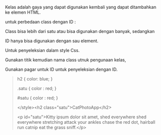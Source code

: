 Kelas adalah gaya yang dapat digunakan kembali yang dapat ditambahkan ke elemen HTML.

untuk perbedaan class dengan ID :

Class bisa lebih dari satu atau bisa digunakan dengan banyak, sedangkan

ID hanya bisa digunakan dengan sau element.

Untuk penyeleksian dalam style Css.

Gunakan titik kemudian nama class utnuk pengunaan kelas,

Gunakan pagar untuk ID untuk penyeleksian dengan ID.



> h2 { color: blue; }
>
> .satu { color : red; }
>
> \#satu { color : red; }
>
> &lt;/style&gt;&lt;h2 class="satu"&gt;CatPhotoApp&lt;/h2&gt;
>
> &lt;p id="satu"&gt;Kitty ipsum dolor sit amet, shed everywhere shed everywhere stretching attack your ankles chase the red dot, hairball run catnip eat the grass sniff.&lt;/p&gt;



